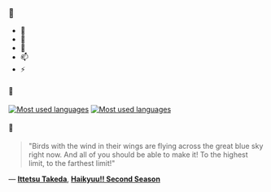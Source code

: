 ### 👋

- 🔭
- 🌱
- 💬
- 📫
- ⚡

#### 🧏

[![Most used languages](https://github-readme-stats-aynah.vercel.app/api/top-langs/?username=aynh&theme=solarized-dark&langs_count=6&layout=compact&hide_title=true)](https://github.com/anuraghazra/github-readme-stats#gh-dark-mode-only)
[![Most used languages](https://github-readme-stats-aynah.vercel.app/api/top-langs/?username=aynh&theme=solarized-light&langs_count=6&layout=compact&hide_title=true)](https://github.com/anuraghazra/github-readme-stats#gh-light-mode-only)

#### 💬

> "Birds with the wind in their wings are flying across the great blue sky right now. And all of you should be able to make it! To the highest limit, to the farthest limit!"

&mdash; [**Ittetsu Takeda**](https://myanimelist.net/character.php?q=Ittetsu%20Takeda&cat=character), [**Haikyuu!! Second Season**](https://myanimelist.net/search/all?q=Haikyuu!!%20Second%20Season&cat=all)
